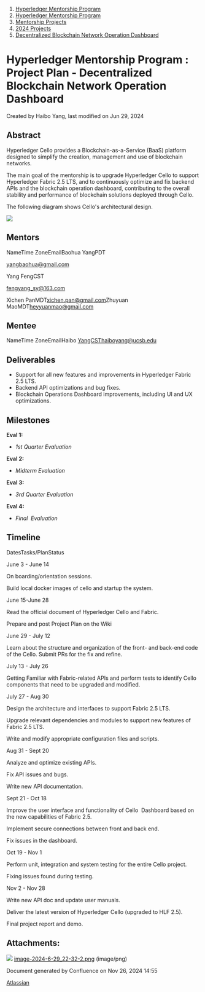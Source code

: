 1. [Hyperledger Mentorship Program](index.html)
2. [Hyperledger Mentorship Program](Hyperledger-Mentorship-Program_21954571.html)
3. [Mentorship Projects](Mentorship-Projects_21954604.html)
4. [2024 Projects](2024-Projects_21954934.html)
5. [Decentralized Blockchain Network Operation Dashboard](Decentralized-Blockchain-Network-Operation-Dashboard_21954987.html)

# Hyperledger Mentorship Program : Project Plan - Decentralized Blockchain Network Operation Dashboard

Created by Haibo Yang, last modified on Jun 29, 2024

## **Abstract**

Hyperledger Cello provides a Blockchain-as-a-Service (BaaS) platform designed to simplify the creation, management and use of blockchain networks.

The main goal of the mentorship is to upgrade Hyperledger Cello to support Hyperledger Fabric 2.5 LTS, and to continuously optimize and fix backend APIs and the blockchain operation dashboard, contributing to the overall stability and performance of blockchain solutions deployed through Cello.

The following diagram shows Cello's architectural design.

![](attachments/21960875/21968645.png?width=750)

## **Mentors**

NameTime ZoneEmailBaohua YangPDT

[yangbaohua@gmail.com](mailto:yangbaohua@gmail.com)

Yang FengCST

[fengyang\_sy@163.com](mailto:fengyang_sy@163.com)

Xichen PanMDT[xichen.pan@gmail.com](mailto:xichen.pan@gmail.com)Zhuyuan MaoMDT[heyyuanmao@gmail.com](mailto:heyyuanmao@gmail.com)

## **Mentee**

NameTime ZoneEmailHaibo YangCSThaiboyang@ucsb.edu

## **Deliverables**

- Support for all new features and improvements in Hyperledger Fabric 2.5 LTS.
- Backend API optimizations and bug fixes.
- Blockchain Operations Dashboard improvements, including UI and UX optimizations.

## **Milestones**

**Eval 1:**

- *1st Quarter Evaluation*

**Eval 2:**

- *Midterm Evaluation*

**Eval 3:**

- *3rd Quarter Evaluation*

**Eval 4:**

- *Final  Evaluation*

## **Timeline**

DatesTasks/PlanStatus

June 3 - June 14

On boarding/orientation sessions.

Build local docker images of cello and startup the system. 

June 15-June 28

Read the official document of Hyperledger Cello and Fabric.

Prepare and post Project Plan on the Wiki

June 29 - July 12

Learn about the structure and organization of the front- and back-end code of the Cello. Submit PRs for the fix and refine.

July 13 - July 26

Getting Familiar with Fabric-related APIs and perform tests to identify Cello components that need to be upgraded and modified. 

July 27 - Aug 30

Design the architecture and interfaces to support Fabric 2.5 LTS.

Upgrade relevant dependencies and modules to support new features of Fabric 2.5 LTS.

Write and modify appropriate configuration files and scripts.

Aug 31 - Sept 20

Analyze and optimize existing APIs.

Fix API issues and bugs.

Write new API documentation.

Sept 21 - Oct 18

Improve the user interface and functionality of Cello  Dashboard based on the new capabilities of Fabric 2.5.

Implement secure connections between front and back end.

Fix issues in the dashboard.

Oct 19 - Nov 1

Perform unit, integration and system testing for the entire Cello project.

Fixing issues found during testing.

Nov 2 - Nov 28

Write new API doc and update user manuals.

Deliver the latest version of Hyperledger Cello (upgraded to HLF 2.5).

Final project report and demo.

## Attachments:

![](images/icons/bullet_blue.gif) [image-2024-6-29\_22-32-2.png](attachments/21960875/21968645.png) (image/png)

Document generated by Confluence on Nov 26, 2024 14:55

[Atlassian](http://www.atlassian.com/)

